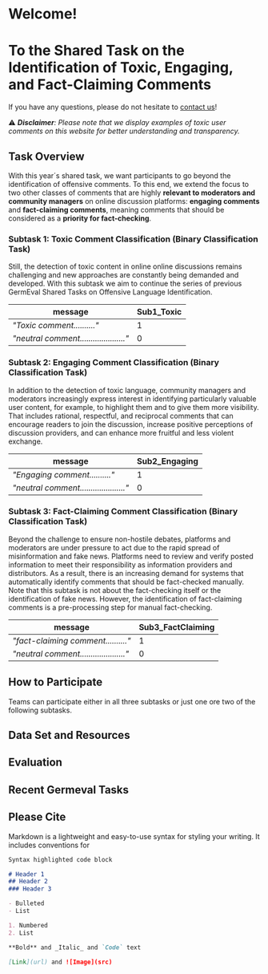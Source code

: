 # Welcome!
# To the Shared Task on the Identification of Toxic, Engaging, and Fact-Claiming Comments

If you have any questions, please do not hesitate to [contact us](mailto:germeval2021toxic@gmail.com)!

:warning: ***Disclaimer**: Please note that we display examples of toxic user comments on this website for better understanding and transparency.*

## Task Overview

With this year´s shared task, we want participants to go beyond the identification of offensive comments.
To this end, we extend the focus to two other classes of comments that are highly **relevant to moderators and community managers** on online discussion platforms: **engaging comments** and **fact-claiming comments**, meaning comments that should be considered as a **priority for fact-checking**.


### Subtask 1: Toxic Comment Classification (Binary Classification Task)


Still, the detection of toxic content in online online discussions remains challenging and new approaches are constantly being demanded and developed. With this subtask we aim to continue the series of previous GermEval Shared Tasks on Offensive Language Identification.

| message      | Sub1_Toxic |
| ----------- | ----------- |
| *"Toxic comment.........."*      | 1       |
| *"neutral comment....................."*   | 0        |


### Subtask 2: Engaging Comment Classification (Binary Classification Task)

In addition to the detection of toxic language, community managers and moderators increasingly express interest in identifying particularly valuable user content, for example, to highlight them and to give them more visibility. That includes rational, respectful, and reciprocal comments that can encourage readers to join the discussion, increase positive perceptions of discussion providers, and can enhance more fruitful and less violent exchange.

 message      | Sub2_Engaging |
| ----------- | ----------- |
| *"Engaging comment.........."*      | 1       |
| *"neutral comment....................."*   | 0        |

### Subtask 3: Fact-Claiming Comment Classification (Binary Classification Task)

Beyond the challenge to ensure non-hostile debates, platforms and moderators are under pressure to act due to the rapid spread of misinformation and fake news. 
Platforms need to review and verify posted information to meet their responsibility as information providers and distributors. 
As a result, there is an increasing demand for systems that automatically identify comments that should be fact-checked manually.
Note that this subtask is not about the fact-checking itself or the identification of fake news.
However, the identification of fact-claiming comments is a pre-processing step for manual fact-checking.

 message      | Sub3_FactClaiming |
| ----------- | ----------- |
| *"fact-claiming comment.........."*      | 1       |
| *"neutral comment....................."*   | 0        |
## How to Participate


Teams can participate either in all three subtasks or just one ore two of the following subtasks.

## Data Set and Resources


## Evaluation


## Recent Germeval Tasks

## Please Cite


Markdown is a lightweight and easy-to-use syntax for styling your writing. It includes conventions for

```markdown
Syntax highlighted code block

# Header 1
## Header 2
### Header 3

- Bulleted
- List

1. Numbered
2. List

**Bold** and _Italic_ and `Code` text

[Link](url) and ![Image](src)
```
